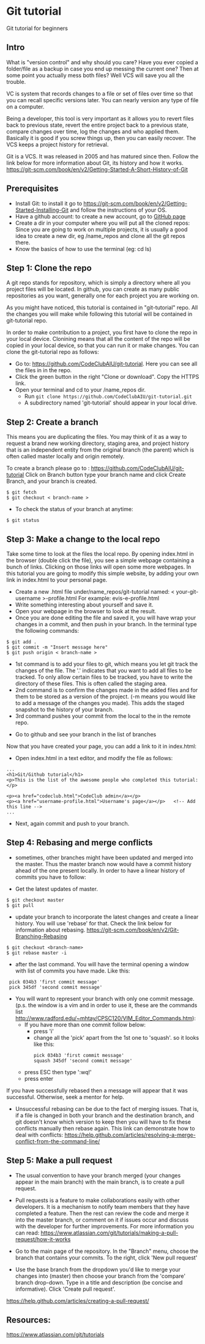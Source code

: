 # Git tutorial
Git tutorial for beginners
## Intro
What is "version control" and why should you care? Have you ever copied a folder/file as a backup in case you end up messing the current one? Then at some point you actually mess both files? Well VCS will save you all the trouble.

VC is system that records changes to a file or set of files over time so that you can recall specific versions later. You can nearly version any type of file on a computer.

Being a developer, this tool is very important as it allows you to revert files back to previous state, revert the entire project back to a previous state, compare changes over time, log the changes and who applied them. Basically it is good if you screw things up, then you can easily recover. The VCS keeps a project history for retrieval.

Git is a VCS. It was released in 2005 and has matured since then. Follow the link below for more information about Git, its history and how it works.
https://git-scm.com/book/en/v2/Getting-Started-A-Short-History-of-Git

## Prerequisites
+ Install Git: to install it go to https://git-scm.com/book/en/v2/Getting-Started-Installing-Git and follow the instructions of your OS.
+ Have a github account: to create a new account, go to [GitHub page](https://github.com/)
+ Create a dir in your computer where you will put all the cloned repos: Since you are going to work on multiple projects, it is usually a good idea to create a new dir, eg /name_repos and clone all the git repos there.
+ Know the basics of how to use the terminal (eg: cd ls)

## Step 1: Clone the repo
A git repo stands for repository, which is simply a directory where all you project files will be located. In github, you can create as many public repositories as you want, generally one for each project you are working on.

As you might have noticed, this tutorial is contained in "git-tutorial" repo. All the changes you will make while following this tutorial will be contained in git-tutorial repo.

In order to make contribution to a project, you first have to clone the repo in your local device. Clonining means that all the content of the repo will be copied in your local device, so that you can run it or make changes. You can clone the git-tutorial repo as follows:

+ Go to: https://github.com/CodeClubAIU/git-tutorial. Here you can see all the files in in the repo.
+ Click the green button in the right "Clone or download". Copy the HTTPS link.
+ Open your terminal and cd to your /name_repos dir.
  * Run `git clone https://github.com/CodeClubAIU/git-tutorial.git`
  * A subdirectory named 'git-tutorial' should appear in your local drive.

## Step 2: Create a branch

This means you are duplicating the files. You may think of it as a way to request a brand new working directory, staging area, and project history that is an independent entity from the original branch (the parent) which is often called master locally and origin remotely.

To create a branch please go to : https://github.com/CodeClubAIU/git-tutorial
Click on Branch button type your branch name and click Create Branch, and your branch is created.

```
$ git fetch
$ git checkout < branch-name >
```

+ To check the status of your branch at anytime:

```
$ git status

```
## Step 3: Make a change to the local repo
Take some time to look at the files the local repo. By opening index.html in the browser (double click the file), you see a simple webpage containing a bunch of links. Clicking on those links will open some more webpages. In this tutorial you are going to modify this simple website, by adding your own link in index.html to your personal page.

+ Create a new .html file under/name_repos/git-tutorial named: < your-git-username >-profile.html For example: evis-e-profile.html
+ Write something interesting about yourself and save it.
+ Open your webpage in the browser to look at the result.
+ Once you are done editing the file and saved it, you will have wrap your changes in a commit, and then push in your branch. In the terminal type the following commands:
```
$ git add .
$ git commit -m "Insert message here"
$ git push origin < branch-name >
```

- 1st command is to add your files to git, which means you let git track the changes of the file. The '.' indicates that you want to add all files to be tracked. To only allow certain files to be tracked, you have to write the directory of these files. This is often called the staging area.
- 2nd command is to confirm the changes made in the added files and for them to be stored as a version of the project. (-m means you would like to add a message of the changes you made). This adds the staged snapshot to the history of your branch.
- 3rd command pushes your commit from the local to the <branch-name> in the remote repo.


+ Go to github and see your branch in the list of branches

Now that you have created your page, you can add a link to it in index.html:

+ Open index.html in a text editor, and modify the file as follows:
```
...
<h1>Git/Github tutorial</h1>
<p>This is the list of the awesome people who completed this tutorial:</p>

<p><a href="codeclub.html">CodeClub admin</a></p>
<p><a href="username-profile.html">Username's page</a></p>   <!-- Add this line -->
...
```

+ Next, again commit and push to your branch.

## Step 4: Rebasing and merge conflicts

+ sometimes, other branches might have been updated and merged into the master. Thus the master branch now would have
a commit history ahead of the one present locally. In order to have a linear history of commits you have to follow:

+ Get the latest updates of master.

```
$ git checkout master
$ git pull
```

+ update your branch to incorporate the latest changes and create a linear history. You will use 'rebase' for that. Check the link below for information about rebasing.
https://git-scm.com/book/en/v2/Git-Branching-Rebasing

```
$ git checkout <branch-name>
$ git rebase master -i
```

+ after the last command. You will have the terminal opening a window with list of commits you have made. Like this:

```
 pick 034b3 'first commit message'
 pick 345df 'second commit message'
```

+ You will want to represent your branch with only one commit message. (p.s. the window is a vim and in order to use it, these are the commands list http://www.radford.edu/~mhtay/CPSC120/VIM_Editor_Commands.htm):
    * If you have more than one commit follow below:
        * press 'i' <!-- this changes the vim to allow you to input -->
        * change all the 'pick' apart from the 1st one to 'squash'. so it looks like this:
            ```
            pick 034b3 'first commit message'
            squash 345df 'second commit message'
            ```
    * press ESC then type ':wq!' <!-- this exits the input mode and saves the file -->
    * press enter

If you have successfully rebased then a message will appear that it was successful. Otherwise, seek a mentor for help.

* Unsuccessful rebasing can be due to the fact of merging issues. That is, if a file is changed in both your branch and the destination branch, and git doesn't know which version to keep then you will have to fix these conflicts manually then rebase again. <!-- Please ask the mentor to further explain if not understood -->
This link can demonstrate how to deal with conflicts: https://help.github.com/articles/resolving-a-merge-conflict-from-the-command-line/

## Step 5: Make a pull request

+ The usual convention to have your branch merged (your changes appear in the main branch) with the main branch, is to create a pull request.
+ Pull requests is a feature to make collaborations easily with other developers. It is a mechanism to notify team members that they have completed a feature. Then the rest can review the code and merge it into the master branch, or comment on it if issues occur and discuss with the developer for further improvements. For more information you can read: https://www.atlassian.com/git/tutorials/making-a-pull-request/how-it-works

+ Go to the main page of the repository. In the "Branch" menu, choose the branch that contains your commits. To the right, click 'New pull request'

+ Use the base branch from the dropdown you'd like to merge your changes into (master) then choose your branch from the 'compare' branch drop-down. Type in a title and description (be concise and informative). Click 'Create pull request'.

https://help.github.com/articles/creating-a-pull-request/

## Resources:
https://www.atlassian.com/git/tutorials
